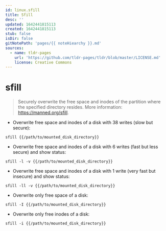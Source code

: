 ```yaml
---
id: linux.sfill
title: Sfill
desc: ''
updated: 1642441815113
created: 1642441815113
stub: false
isDir: false
gitNotePath: 'pages/{{ noteHiearchy }}.md'
sources:
  - name: tldr-pages
    url: 'https://github.com/tldr-pages/tldr/blob/master/LICENSE.md'
    license: Creative Commons
---
```

# sfill

> Securely overwrite the free space and inodes of the partition where the specified directory resides.
> More information: <https://manned.org/sfill>.

- Overwrite free space and inodes of a disk with 38 writes (slow but secure):

`sfill {{/path/to/mounted_disk_directory}}`

- Overwrite free space and inodes of a disk with 6 writes (fast but less secure) and show status:

`sfill -l -v {{/path/to/mounted_disk_directory}}`

- Overwrite free space and inodes of a disk with 1 write (very fast but insecure) and show status:

`sfill -ll -v {{/path/to/mounted_disk_directory}}`

- Overwrite only free space of a disk:

`sfill -I {{/path/to/mounted_disk_directory}}`

- Overwrite only free inodes of a disk:

`sfill -i {{/path/to/mounted_disk_directory}}`


